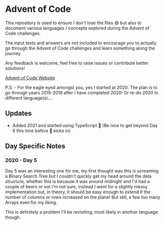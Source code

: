 # Advent of Code

This repository is used to ensure I don't lose the files :sweat_smile: but also to document various languages / concepts explored during the Advent of Code challenges.

The input texts and answers are not included to encourage you to actually go through the Advent of Code challenges and learn something along the journey.

Any feedback is welcome, feel free to raise issues or contribute better solutions!

[Advent of Code Website](https://adventofcode.com)

P.S. - For the eagle eyed amongst you, yes I started at 2020. The plan is to go through years 2015-2019 after I have completed 2020! Or re-do 2020 in different language(s)....

## Updates

+ Added 2021 and started using TypeScript :rocket: (Be nice to get beyond Day 6 this time before :beer: kicks in)

## Day Specific Notes

### 2020 - Day 5

Day 5 was an interesting one for me, my first thought was this is screaming a Binary Search Tree but I couldn't quickly get my head around the data structure, whether this is because it was around midnight and I'd had a couple of beers or not I'm not sure, instead I went for a slightly messy implementation but, in theory, it should be easy enough to extend if the number of columns or rows increased on the plane! But still, a few too many Arrays even for my liking.

This is definitely a problem I'll be revisiting, most likely in another language though.
